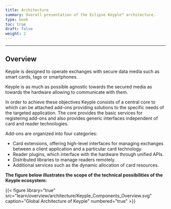 ```yaml
---
title: Architecture
summary: Overall presentation of the Eclipse Keyple™ architecture.
type: book
toc: true
draft: false
weight: 2
---
```


---
## Overview

Keyple is designed to operate exchanges with secure data media such as smart cards, tags or smartphones.

Keyple is as much as possible agnostic towards the secured media as towards the hardware allowing to communicate with them.

In order to achieve these objectives Keyple consists of a central core to which can be attached add-ons providing solutions to the specific needs of the targeted application.
The core provides the basic services for registering add-ons and also provides generic interfaces independent of card and reader technologies. 

Add-ons are organized into four categories:
- Card extensions, offering high-level interfaces for managing exchanges between a client application and a particular card technology.
- Reader plugins, which interface with the hardware through unified APIs.
- Distributed libraries to manage readers remotely.
- Additional services such as the dynamic allocation of card resources.

**The figure below illustrates the scope of the technical possibilities of the Keyple ecosystem:**

{{< figure library="true" src="learn/overview/architecture/Keyple_Components_Overview.svg" caption="Global Architecture of Keyple" numbered="true" >}}

